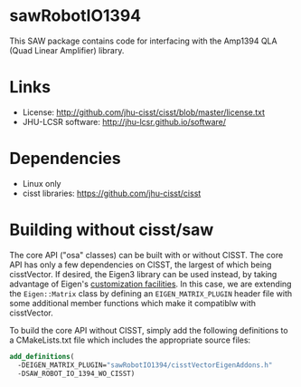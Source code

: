 sawRobotIO1394
==============

This SAW package contains code for interfacing with the Amp1394 QLA (Quad
Linear Amplifier) library.

Links
=====
 * License: http://github.com/jhu-cisst/cisst/blob/master/license.txt
 * JHU-LCSR software: http://jhu-lcsr.github.io/software/
 
Dependencies
============
 * Linux only
 * cisst libraries: https://github.com/jhu-cisst/cisst

Building without cisst/saw
==========================

The core API ("osa" classes) can be built with or without CISST.
The core API has only a few dependencies on CISST, the largest of which being
cisstVector. If desired, the Eigen3 library can be used instead, by taking
advantage of Eigen's [customization
facilities](http://eigen.tuxfamily.org/dox-devel/TopicCustomizingEigen.html#ExtendingMatrixBase).
In this case, we are extending the `Eigen::Matrix` class by defining an
`EIGEN_MATRIX_PLUGIN` header file with some additional member functions which
make it compatiblw with cisstVector.

To build the core API without CISST, simply add the following definitions to a
CMakeLists.txt file which includes the appropriate source files:

```CMake
add_definitions(
  -DEIGEN_MATRIX_PLUGIN="sawRobotIO1394/cisstVectorEigenAddons.h"
  -DSAW_ROBOT_IO_1394_WO_CISST)
```
